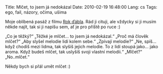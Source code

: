 Title: Mlčet, to jsem já nedokázal
Date: 2010-02-19 16:48:00
Lang: cs
Tags: ego, fail, názory, očima, ušima

Moje oblíbená pasáž z filmu [Rok ďábla](http://www.csfd.cz/film/10083-rok-dabla/). Rád ji cituji, ale vždycky si ji musím někde najít, tak si ji napíšu sem, ať je pro příště po ruce :)

„Co je těžký?“
„Těžké je mlčet… to jsem já nedokázal.“
„Proč má člověk mlčet?“
„Aby slyšel melodie lidí kolem sebe.“
„Zpívají melodie?“
„Ne, spíš… když chodíš mezi lidma, tak slyšíš jejich melodie. To z lidí stoupá jako… jako aroma. Když budeš mlčet, tak uslyšíš svoji vlastní melodii.“
„Mlčet?“
„No..mlčet.“

Někdy bych si přál umět mlčet :)

